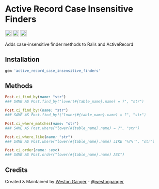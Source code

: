 # Active Record Case Insensitive Finders

<a href="https://badge.fury.io/rb/active_record_case_insensitive_finders" target="_blank"><img height="21" style='border:0px;height:21px;' border='0' src="https://badge.fury.io/rb/active_record_case_insensitive_finders.svg" alt="Gem Version"></a>
<a href='https://github.com/westonganger/active_record_case_insensitive_finders/actions' target='_blank'><img src="https://github.com/westonganger/active_record_case_insensitive_finders/workflows/Tests/badge.svg" style="max-width:100%;" height='21' style='border:0px;height:21px;' border='0' alt="CI Status"></a>
<a href='https://rubygems.org/gems/active_record_case_insensitive_finders' target='_blank'><img height='21' style='border:0px;height:21px;' src='https://ruby-gem-downloads-badge.herokuapp.com/active_record_case_insensitive_finders?label=rubygems&type=total&total_label=downloads&color=brightgreen' border='0' alt='RubyGems Downloads' /></a>

Adds case-insensitive finder methods to Rails and ActiveRecord

## Installation

```ruby
gem 'active_record_case_insensitive_finders'
```

## Methods

```ruby
Post.ci_find_by(name: "str")
### SAME AS Post.find_by("lower(#{table_name}.name) = ?", "str")

Post.ci_find_by!(name: "str")
### SAME AS Post.find_by!("lower(#{table_name}.name) = ?", "str")

Post.ci_where_matches(name: "str")
### SAME AS Post.where("lower(#{table_name}.name) = ?", "str")

Post.ci_where_like(name: "str")
### SAME AS Post.where("lower(#{table_name}.name) LIKE '%?%'", "str")

Post.ci_order(name: :asc)
### SAME AS Post.order("lower(#{table_name}.name) ASC")
```

## Credits

Created & Maintained by [Weston Ganger](https://westonganger.com) - [@westonganger](https://github.com/westonganger)
